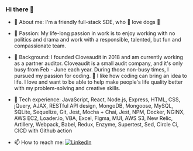 ### Hi there 👋

- 🔭 About me:
I'm a friendly full-stack SDE, who 🐶 love dogs 🐾 

- 🎊 Passion: 
My life-long passion in work is to enjoy working with no politics and drama and work with a responsible, talented, but fun and compassionate team. 

- 👯 Background:
I founded Cloveaudit in 2018 and am currently working as a partner auditor. Cloveaudit is a small audit company, and it's only busy from Feb - June each year. During those non-busy times, I pursued my passion for coding. 🎊  I like how coding can bring an idea to life. I love and want to be able to help make people's life quality better with my problem-solving and creative skills.

- 🎈 Tech experience: 
JavaScript, React, Node.js, Express, HTML, CSS, jQuery, AJAX, RESTful API design, MongoDB, Mongoose, MySQL, SQLite, Sequelize, Git,  Jest, Mocha + Chai, Jest, NPM, Docker, NGINX, AWS EC2, Loader.io, VBA, Excel, Figma, MUI, AWS S3, New Relic, Artillery, Webpack, Babel, Redux, Enzyme, Supertest, Sed, Circle Ci, CICD with Github action

- 📫 How to reach me: [![LinkedIn](https://img.shields.io/badge/LinkedIn-neenachcha-blue?link=https://www.linkedin.com/in/nachcha-aroonrerk/)](https://www.linkedin.com/in/nachcha-aroonrerk/)


<!--
**neenachcha/neenachcha** is a ✨ _special_ ✨ repository because its `README.md` (this file) appears on your GitHub profile.

Here are some ideas to get you started:

- 🔭 I’m currently working on ...
- 🌱 I’m currently learning ...
- 👯 I’m looking to collaborate on ...
- 🤔 I’m looking for help with ...
- 💬 Ask me about ...
- 📫 How to reach me: ...
- 😄 Pronouns: ...
- ⚡ Fun fact: ...
-->
